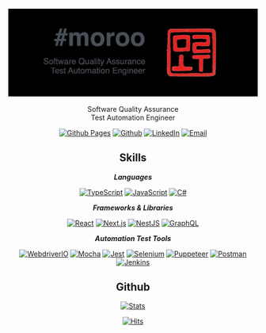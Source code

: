 <div align="center">

![Github Profile Cover Image](https://raw.githubusercontent.com/morooLee/morooLee/main/github-profile-cover-image.png)

Software Quality Assurance<br />Test Automation Engineer

[![Github Pages](https://img.shields.io/badge/Github%20Pages-222222?style=round&logo=GitHub-Pages&logoColor=white&link=https://blog.moroo.dev)](https://blog.moroo.dev)
[![Github](https://img.shields.io/badge/morooLee-181717?style=round&logo=Github&logoColor=white&link=https://github.com/morooLee)](https://github.com/morooLee)
[![LinkedIn](https://img.shields.io/badge/moroo-0A66C2?style=round&logo=LinkedIn&logoColor=white&link=https://www.linkedin.com/in/moroo)](https://www.linkedin.com/in/moroo)
[![Email](https://img.shields.io/badge/moroo.lee@gmail.com-EA4335?style=round&logo=Gmail&logoColor=white&link=mailto:moroo.lee@gmail.com)](mailto:moroo.lee@gmail.com)

## Skills

**_Languages_**

[![TypeScript](https://img.shields.io/badge/TypeScript-3178C6?style=round&logo=TypeScript&logoColor=white&link=https://www.typescriptlang.org)](https://www.typescriptlang.org)
[![JavaScript](https://img.shields.io/badge/JavaScript-F7DF1E?style=round&logo=JavaScript&logoColor=white&link=https://developer.mozilla.org/docs/Web/JavaScript)](https://developer.mozilla.org/docs/Web/JavaScript)
[![C#](https://img.shields.io/badge/C%23-5d2b90?style=round&logo=C-Sharp&logoColor=white&link=https://docs.microsoft.com/dotnet/csharp)](https://docs.microsoft.com/dotnet/csharp)

**_Frameworks & Libraries_**

[![React](https://img.shields.io/badge/React-61DAFB?style=round&logo=React&logoColor=white&link=https://reactjs.org)](https://reactjs.org)
[![Next.js](https://img.shields.io/badge/Next.js-000000?style=round&logo=Next.js&logoColor=white&link=https://nextjs.org)](https://nextjs.org)
[![NestJS](https://img.shields.io/badge/NestJS-E0234E?style=round&logo=NestJS&logoColor=white&link=https://nestjs.com)](https://nestjs.com)
[![GraphQL](https://img.shields.io/badge/GraphQL-E10098?style=round&logo=GraphQL&logoColor=white&link=https://graphql.org)](https://graphql.org)

**_Automation Test Tools_**

[![WebdriverIO](https://img.shields.io/badge/WebdriverIO-EA5906?style=round&logo=WebdriverIO&logoColor=white&link=https://webdriver.io)](https://webdriver.io)
[![Mocha](https://img.shields.io/badge/Mocha-8D6748?style=round&logo=Mocha&logoColor=white&link=https://mochajs.org)](https://mochajs.org)
[![Jest](https://img.shields.io/badge/Jest-C21325?style=round&logo=Jest&logoColor=white&link=https://jestjs.io)](https://jestjs.io)
[![Selenium](https://img.shields.io/badge/Selenium-43B02A?style=round&logo=Selenium&logoColor=white&link=https://www.selenium.dev)](https://www.selenium.dev)
[![Puppeteer](https://img.shields.io/badge/Puppeteer-40B5A4?style=round&logo=Puppeteer&logoColor=white&link=https://pptr.dev)](https://pptr.dev)
[![Postman](https://img.shields.io/badge/Postman-FF6C37?style=round&logo=Postman&logoColor=white&link=https://www.postman.com)](https://www.postman.com)
[![Jenkins](https://img.shields.io/badge/Jenkins-D24939?style=round&logo=Jenkins&logoColor=white&link=https://www.jenkins.io)](https://www.jenkins.io)

## Github

[![Stats](https://github-readme-stats.vercel.app/api?username=morooLee&theme=nightowl&show_icons=true)](https://github.com/morooLee)

[![Hits](https://hits.seeyoufarm.com/api/count/incr/badge.svg?url=https%3A%2F%2Fgithub.com%2FmorooLee&count_bg=%2379C83D&title_bg=%23555555&icon=&icon_color=%23E7E7E7&title=hits&edge_flat=false)](https://github.com/morooLee)

</div>
